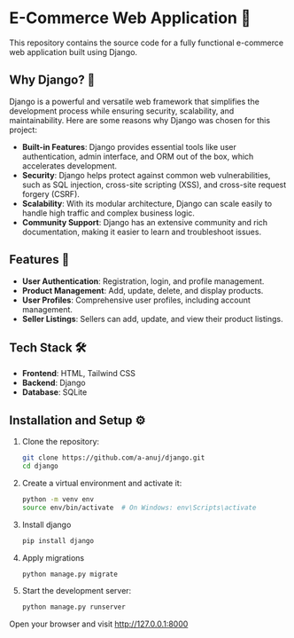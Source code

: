 # E-Commerce Web Application 🚀

This repository contains the source code for a fully functional e-commerce web application built using Django.

## Why Django? 🤔

Django is a powerful and versatile web framework that simplifies the development process while ensuring security, scalability, and maintainability. Here are some reasons why Django was chosen for this project:

- **Built-in Features**: Django provides essential tools like user authentication, admin interface, and ORM out of the box, which accelerates development.
- **Security**: Django helps protect against common web vulnerabilities, such as SQL injection, cross-site scripting (XSS), and cross-site request forgery (CSRF).
- **Scalability**: With its modular architecture, Django can scale easily to handle high traffic and complex business logic.
- **Community Support**: Django has an extensive community and rich documentation, making it easier to learn and troubleshoot issues.


## Features 🌟

- **User Authentication**: Registration, login, and profile management.
- **Product Management**: Add, update, delete, and display products.
- **User Profiles**: Comprehensive user profiles, including account management.
- **Seller Listings**: Sellers can add, update, and view their product listings.

## Tech Stack 🛠️

- **Frontend**: HTML, Tailwind CSS  
- **Backend**: Django  
- **Database**: SQLite  

## Installation and Setup ⚙️

1. Clone the repository:
   ```bash
   git clone https://github.com/a-anuj/django.git
   cd django
    ```
2. Create a virtual environment and activate it:
    ```bash
    python -m venv env
    source env/bin/activate  # On Windows: env\Scripts\activate
    ```
3. Install django
    ```bash
    pip install django
    ```

4. Apply migrations
    ```bash
    python manage.py migrate
    ```

5. Start the development server:
    ```bash
    python manage.py runserver
    ```

Open your browser and visit http://127.0.0.1:8000